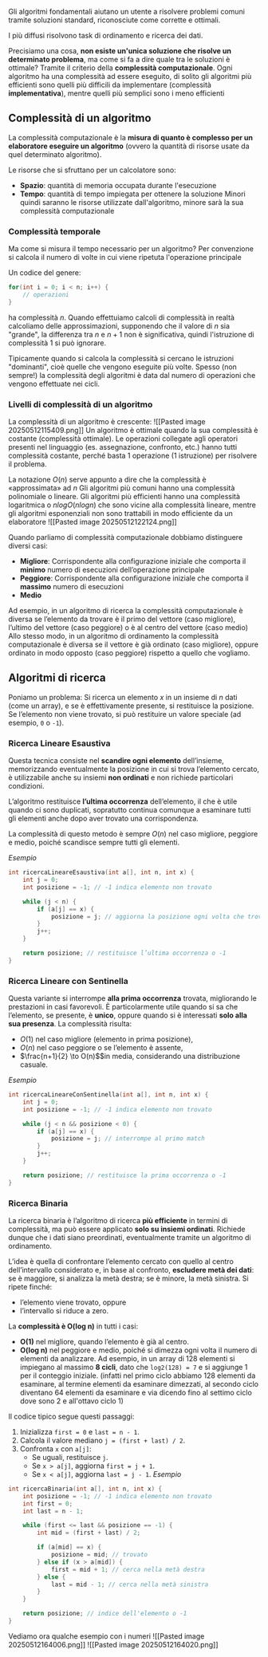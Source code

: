 Gli algoritmi fondamentali aiutano un utente a risolvere problemi comuni tramite soluzioni standard, riconosciute come corrette e ottimali.

I più diffusi risolvono task di ordinamento e ricerca dei dati.

Precisiamo una cosa, **non esiste un'unica soluzione che risolve un determinato problema**, ma come si fa a dire quale tra le soluzioni è ottimale? Tramite il criterio della **complessità computazionale**.
Ogni algoritmo ha una complessità ad essere eseguito, di solito gli algoritmi più efficienti sono quelli più difficili da implementare (complessità **implementativa**), mentre quelli più semplici sono i meno efficienti
## Complessità di un algoritmo
La complessità computazionale è la **misura di quanto è complesso per un elaboratore eseguire un algoritmo** (ovvero la quantità di risorse usate da quel determinato algoritmo).

Le risorse che si sfruttano per un calcolatore sono:
- **Spazio**: quantità di memoria occupata durante l'esecuzione
- **Tempo**: quantità di tempo impiegata per ottenere la soluzione
Minori quindi saranno le risorse utilizzate dall'algoritmo, minore sarà la sua complessità computazionale
### Complessità temporale
Ma come si misura il tempo necessario per un algoritmo? Per convenzione si calcola il numero di volte in cui viene ripetuta l'operazione principale

Un codice del genere:
```c
for(int i = 0; i < n; i++) {
    // operazioni
}
```
ha complessità $n$. 
Quando effettuiamo calcoli di complessità in realtà calcoliamo delle approssimazioni, supponendo che il valore di $n$ sia "grande", la differenza tra $n$ e $n+1$ non è significativa, quindi l'istruzione di complessità $1$ si può ignorare.

Tipicamente quando si calcola la complessità si cercano le istruzioni "dominanti", cioè
quelle che vengono eseguite più volte. Spesso (non sempre!) la complessità degli algoritmi è data dal numero di operazioni che vengono effettuate nei cicli.
### Livelli di complessità di un algoritmo
La complessità di un algoritmo è crescente:
![[Pasted image 20250512115409.png]]
Un algoritmo è ottimale quando la sua complessità è costante (complessità ottimale).
Le operazioni collegate agli operatori presenti nel linguaggio (es. assegnazione, confronto, etc.) hanno tutti complessità costante, perché basta 1 operazione (1 istruzione) per risolvere il problema.

La notazione $O(n)$ serve appunto a dire che la complessità è «approssimata» ad $n$
Gli algoritmi più comuni hanno una complessità polinomiale o lineare. Gli algoritmi più efficienti hanno una complessità logaritmica o $nlog O(nlog n)$ che sono vicine
alla complessità lineare, mentre gli algoritmi esponenziali non sono trattabili in modo efficiente da un elaboratore
![[Pasted image 20250512122124.png]]

Quando parliamo di complessità computazionale dobbiamo distinguere diversi casi:
- **Migliore**: Corrispondente alla configurazione iniziale che comporta il **minimo** numero di esecuzioni dell’operazione principale
- **Peggiore**: Corrispondente alla configurazione iniziale che comporta il **massimo** numero di esecuzioni
- **Medio** 

Ad esempio, in un algoritmo di ricerca la complessità computazionale è diversa se l’elemento da trovare è il primo del vettore (caso migliore), l’ultimo del vettore (caso peggiore) o è al centro del vettore (caso medio)
Allo stesso modo, in un algoritmo di ordinamento la complessità computazionale è diversa se il vettore è già ordinato (caso migliore), oppure ordinato in modo opposto (caso peggiore) rispetto a quello che vogliamo.
## Algoritmi di ricerca
Poniamo un problema:
Si ricerca un elemento $x$ in un insieme di $n$ dati (come un array), e se è effettivamente presente, si restituisce la posizione. 
Se l’elemento non viene trovato, si può restituire un valore speciale (ad esempio, `0` o `-1`). 
### Ricerca Lineare Esaustiva
Questa tecnica consiste nel **scandire ogni elemento** dell’insieme, memorizzando eventualmente la posizione in cui si trova l’elemento cercato, è utilizzabile anche su insiemi **non ordinati** e non richiede particolari condizioni.

L’algoritmo restituisce **l’ultima occorrenza** dell’elemento, il che è utile quando ci sono duplicati, sopratutto continua comunque a esaminare tutti gli elementi anche dopo aver trovato una corrispondenza.

La complessità di questo metodo è sempre $O(n)$ nel caso migliore, peggiore e medio, poiché scandisce sempre tutti gli elementi.  

*Esempio*
```c
int ricercaLineareEsaustiva(int a[], int n, int x) {
    int j = 0;
    int posizione = -1; // -1 indica elemento non trovato

    while (j < n) {
        if (a[j] == x) {
            posizione = j; // aggiorna la posizione ogni volta che trova x
        }
        j++;
    }

    return posizione; // restituisce l’ultima occorrenza o -1
}

```
### Ricerca Lineare con Sentinella
Questa variante si interrompe **alla prima occorrenza** trovata, migliorando le prestazioni in casi favorevoli. È particolarmente utile quando si sa che l’elemento, se presente, è **unico**, oppure quando si è interessati **solo alla sua presenza**.
La complessità risulta:
- $O(1)$ nel caso migliore (elemento in prima posizione),
- $O(n)$ nel caso peggiore o se l’elemento è assente,
- $\frac{n+1}{2} \to O(n)$$in media, considerando una distribuzione casuale.

*Esempio*
```c
int ricercaLineareConSentinella(int a[], int n, int x) {
    int j = 0;
    int posizione = -1; // -1 indica elemento non trovato

    while (j < n && posizione < 0) {
        if (a[j] == x) {
            posizione = j; // interrompe al primo match
        }
        j++;
    }

    return posizione; // restituisce la prima occorrenza o -1
}

```

### Ricerca Binaria
La ricerca binaria è l’algoritmo di ricerca **più efficiente** in termini di complessità, ma può essere applicato **solo su insiemi ordinati**. Richiede dunque che i dati siano preordinati, eventualmente tramite un algoritmo di ordinamento.

L’idea è quella di confrontare l’elemento cercato con quello al centro dell’intervallo considerato e, in base al confronto, **escludere metà dei dati**: se è maggiore, si analizza la metà destra; se è minore, la metà sinistra. Si ripete finché:
- l’elemento viene trovato, oppure
- l’intervallo si riduce a zero.

La **complessità è O(log n)** in tutti i casi:
- **O(1)** nel migliore, quando l’elemento è già al centro.
- **O(log n)** nel peggiore e medio, poiché si dimezza ogni volta il numero di elementi da analizzare.
Ad esempio, in un array di 128 elementi si impiegano al massimo **8 cicli**, dato che `log2(128) = 7` e si aggiunge 1 per il conteggio iniziale.
(infatti nel primo ciclo abbiamo 128 elementi da esaminare, al termine elementi da esaminare dimezzati, al secondo ciclo diventano 64 elementi da esaminare e via dicendo fino al settimo ciclo dove sono 2 e all'ottavo ciclo 1)


Il codice tipico segue questi passaggi:
1. Inizializza `first = 0` e `last = n - 1`.
2. Calcola il valore mediano `j = (first + last) / 2`.
3. Confronta `x` con `a[j]`:
	- Se uguali, restituisce `j`.
    - Se `x > a[j]`, aggiorna `first = j + 1`.
    - Se `x < a[j]`, aggiorna `last = j - 1`.
*Esempio*
```c
int ricercaBinaria(int a[], int n, int x) {
    int posizione = -1; // -1 indica elemento non trovato
    int first = 0;
    int last = n - 1;

    while (first <= last && posizione == -1) {
        int mid = (first + last) / 2;

        if (a[mid] == x) {
            posizione = mid; // trovato
        } else if (x > a[mid]) {
            first = mid + 1; // cerca nella metà destra
        } else {
            last = mid - 1; // cerca nella metà sinistra
        }
    }

    return posizione; // indice dell'elemento o -1
}

```

Vediamo ora qualche esempio con i numeri
![[Pasted image 20250512164006.png]]
![[Pasted image 20250512164020.png]]

